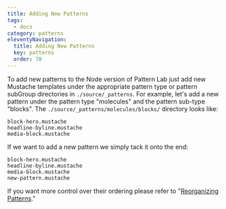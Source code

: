 ```yaml
---
title: Adding New Patterns
tags:
  - docs
category: patterns
eleventyNavigation:
  title: Adding New Patterns
  key: patterns
  order: 70
---
```


To add new patterns to the Node version of Pattern Lab just add new Mustache templates under the appropriate pattern type or pattern subGroup directories in `./source/_patterns`. For example, let's add a new pattern under the pattern type "molecules" and the pattern sub-type "blocks". The `./source/_patterns/molecules/blocks/` directory looks like:

    block-hero.mustache
    headline-byline.mustache
    media-block.mustache

If we want to add a new pattern we simply tack it onto the end:

    block-hero.mustache
    headline-byline.mustache
    media-block.mustache
    new-pattern.mustache

If you want more control over their ordering please refer to "[Reorganizing Patterns](/docs/reorganizing-patterns/)."
